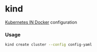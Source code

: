 # kind
[Kubernetes IN Docker](https://kind.sigs.k8s.io/) configuration

### Usage
```bash
kind create cluster --config config-yaml
```